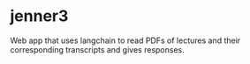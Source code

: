 # jenner3

Web app that uses langchain to read PDFs of lectures and their corresponding transcripts and gives responses.

